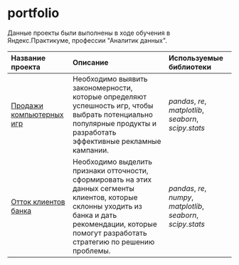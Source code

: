 # portfolio
Данные проекты были выполнены в ходе обучения в Яндекс.Практикуме, профессии "Аналитик данных".

| Название проекта | Описание | Используемые библиотеки | 
| :---------------------- | :---------------------- | :---------------------- |
| [Продажи компьютерных игр](https://github.com/SelaluSiap/yandex_practicum/tree/main/video_game_sales) | Необходимо выявить закономерности, которые определяют успешность игр, чтобы выбрать потенциально популярные продукты и разработать эффективные рекламные кампании.| *pandas*, *re*, *matplotlib*, *seaborn*, *scipy.stats* |
| [Отток клиентов банка](https://github.com/SelaluSiap/yandex_practicum/tree/main/bank_customers) | Необходимо выделить признаки отточности, сформировать на этих данных сегменты клиентов, которые склонны уходить из банка и дать рекомендации, которые помогут разработать стратегию по решению проблемы.| *pandas*, *re*, *numpy*, *matplotlib*, *seaborn*, *scipy.stats* |


